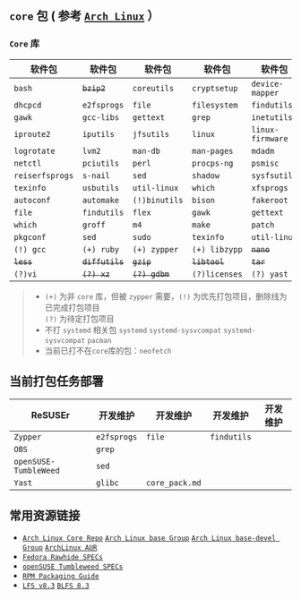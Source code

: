 ## **`core` 包** ( 参考 [`Arch Linux`](https://www.archlinux.org/packages/ "Arch Linux Packages") ）

### `Core` 库
| 软件包           | 软件包           | 软件包          | 软件包         | 软件包           |
| --------------- | --------------- | -------------- | ------------- | ---------------- |
| `bash`          | ~~`bzip2`~~     | `coreutils`    | `cryptsetup`  | `device-mapper`  |
| `dhcpcd`        | `e2fsprogs`     | `file`         | `filesystem`  | `findutils`      |
| `gawk`          | `gcc-libs`      | `gettext`      | `grep`        | `inetutils`      |
| `iproute2`      | `iputils`       | `jfsutils`     | `linux`       | `linux-firmware` |
| `logrotate`     | `lvm2`          | `man-db`       | `man-pages`   | `mdadm`          |
| `netctl`        | `pciutils`      | `perl`         | `procps-ng`   | `psmisc`         |
| `reiserfsprogs` | `s-nail`        | `sed`          | `shadow`      | `sysfsutils`     |
| `texinfo`       | `usbutils`      | `util-linux`   | `which`       | `xfsprogs`       |
| `autoconf`      | `automake`      | `(!)binutils`  | `bison`       | `fakeroot`       |
| `file`          | `findutils`     | `flex`         | `gawk`        | `gettext`        |
| `which`         | `groff`         | `m4`           | `make`        | `patch`          |
| `pkgconf`       | `sed`           | `sudo`         | `texinfo`     | `util-linux`     |
| `(!) gcc`       | `(+) ruby`      | `(+) zypper`   | `(+) libzypp` | ~~`nano`~~       |
| ~~`less`~~      | ~~`diffutils`~~ | ~~`gzip`~~     | ~~`libtool`~~ | ~~`tar`~~        |
| `(?)vi`         | ~~`(?) xz`~~    | ~~`(?) gdbm`~~ | `(?)licenses` | `(?) yast`       |

> * `(+)` 为非 `core` 库，但被 `zypper` 需要，`(!)` 为优先打包项目，删除线为已完成打包项目  
>   `(?)` 为待定打包项目
> * 不打 `systemd` 相关包 `systemd` `systemd-sysvcompat` `systemd-sysvcompat` `pacman`
> * 当前已打不在`core`库的包：`neofetch`

## 当前打包任务部署

| ReSUSEr               | 开发维护    | 开发维护        | 开发维护     | 开发维护  |
| --------------------- | ---------- | -------------- | ------------| -------- |
| `Zypper`              | `e2fsprogs`| `file`         | `findutils` |          |
| `OBS`                 | `grep`     |                |             |          |
| `openSUSE-TumbleWeed` | `sed`      |                |             |          |
| `Yast`                | `glibc`    | `core_pack.md` |             |          |

## 常用资源链接
* [`Arch Linux Core Repo`](https://www.archlinux.org/packages/?repo=Core "Arch Linux Core Repo Search")  [`Arch Linux base Group`](https://www.archlinux.org/groups/x86_64/base/ "Arch Linux base Group")  [`Arch Linux base-devel Group`](https://www.archlinux.org/groups/x86_64/base-devel/ "Arch Linux base-devel Group")  [`ArchLinux AUR`](https://aur.archlinux.org/ "The Arch Linux User-community Repository")
* [`Fedora Rawhide SPECs`](https://dl.fedoraproject.org/pub/fedora/linux/development/rawhide/Workstation/source/tree/Packages/ "Fedora Rawhide SPECS")
* [`openSUSE Tumbleweed SPECs`](http://opensuse.mirror.liquidtelecom.com/source/tumbleweed/repo/ "风滚草的SPEC")
* [`RPM Packaging Guide`](https://rpm-packaging-guide.github.io/ "RPM 打包手册")
* [`LFS v8.3`](http://www.linuxfromscratch.org/lfs/view/stable/ "The LFS Stable Book")  [`BLFS 8.3`](http://www.linuxfromscratch.org/blfs/view/stable/ "The BLFS Stable Book")
